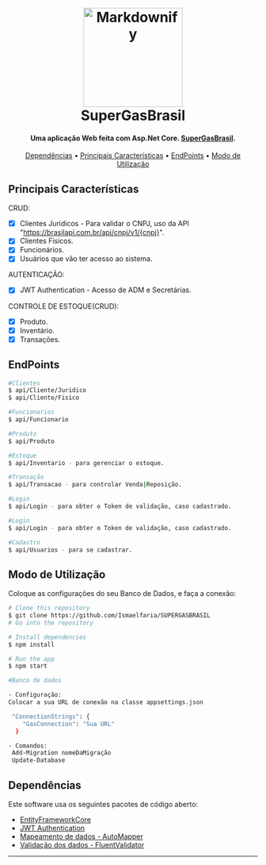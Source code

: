 
<h1 align="center">
  <br>
  <a href="http://www.amitmerchant.com/electron-markdownify"><img src="https://escolaeducacao.com.br/wp-content/uploads/2019/04/super-gas.png" alt="Markdownify" width="200"></a>
  <br>
  SuperGasBrasil
  <br>
</h1>

<h4 align="center">Uma aplicação Web feita com Asp.Net Core. <a href="https://www.supergasbras.com.br" target="_blank">SuperGasBrasil</a>.</h4>

<p align="center">
  <a href="#Dependências">Dependências</a> •
  <a href="#Principais-Características">Principais Características</a> •
  <a href="#EndPoints">EndPoints</a> •
  <a href="#Modo-de-Utilização">Modo de Utilização</a> 
</p>

## Principais Características

CRUD:
- [x] Clientes Juridicos - Para validar o CNPJ, uso da API "https://brasilapi.com.br/api/cnpj/v1/{cnpj}".
- [x] Clientes Fisicos.
- [x] Funcionários.
- [x] Usuários que vão ter acesso ao sistema.
  
AUTENTICAÇÃO:
- [x] JWT Authentication - Acesso de ADM e Secretárias.

CONTROLE DE ESTOQUE(CRUD):
- [x] Produto.
- [x] Inventário.
- [x] Transações.
  
## EndPoints
```bash
#Clientes
$ api/Cliente/Juridico
$ api/Cliente/Fisico

#Funcionarios
$ api/Funcionario

#Produto
$ api/Produto

#Estoque
$ api/Inventario - para gerenciar o estoque.

#Transação
$ api/Transacao - para controlar Venda|Reposição.

#Login
$ api/Login - para obter o Token de validação, caso cadastrado.

#Login
$ api/Login - para obter o Token de validação, caso cadastrado.

#Cadastro
$ api/Usuarios - para se cadastrar.
```
## Modo de Utilização

Coloque as configurações do seu Banco de Dados, e faça a conexão:

```bash
# Clone this repository
$ git clone https://github.com/Ismaelfaria/SUPERGASBRASIL
# Go into the repository

# Install dependencies
$ npm install

# Run the app
$ npm start

#Banco de dados

- Configuração:
Colocar a sua URL de conexão na classe appsettings.json

 "ConnectionStrings": {
    "GasConnection": "Sua URL"
  }

- Comandos:
 Add-Migration nomeDaMigração
 Update-Database

```

## Dependências

Este software usa os seguintes pacotes de código aberto:

- [EntityFrameworkCore](https://learn.microsoft.com/pt-br/ef/core/)
- [JWT Authentication](https://jwt.io/)
- [Mapeamento de dados - AutoMapper](https://docs.automapper.org/en/stable/)
- [Validação dos dados - FluentValidator](https://docs.fluentvalidation.net/en/latest/)

---
